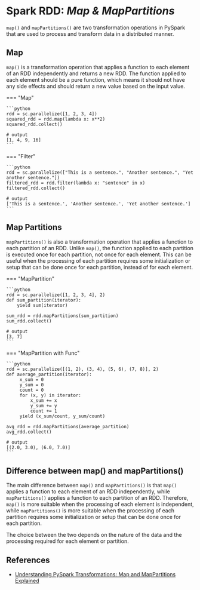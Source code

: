 # Spark RDD: _Map & MapPartitions_

`map()` and `mapPartitions()` are two transformation operations in PySpark that
are used to process and transform data in a distributed manner.

## Map

`map()` is a transformation operation that applies a function to each element of
an RDD independently and returns a new RDD. The function applied to each element
should be a pure function, which means it should not have any side effects and
should return a new value based on the input value.

=== "Map"

    ```python
    rdd = sc.parallelize([1, 2, 3, 4])
    squared_rdd = rdd.map(lambda x: x**2)
    squared_rdd.collect()

    # output
    [1, 4, 9, 16]
    ```

=== "Filter"

    ```python
    rdd = sc.parallelize(["This is a sentence.", "Another sentence.", "Yet another sentence."])
    filtered_rdd = rdd.filter(lambda x: "sentence" in x)
    filtered_rdd.collect()

    # output
    ['This is a sentence.', 'Another sentence.', 'Yet another sentence.']
    ```

## Map Partitions

`mapPartitions()` is also a transformation operation that applies a function to
each partition of an RDD. Unlike `map()`, the function applied to each partition
is executed once for each partition, not once for each element. This can be useful
when the processing of each partition requires some initialization or setup that
can be done once for each partition, instead of for each element.

=== "MapPartition"

    ```python
    rdd = sc.parallelize([1, 2, 3, 4], 2)
    def sum_partition(iterator):
        yield sum(iterator)

    sum_rdd = rdd.mapPartitions(sum_partition)
    sum_rdd.collect()

    # output
    [3, 7]
    ```

=== "MapPartition with Func"

    ```python
    rdd = sc.parallelize([(1, 2), (3, 4), (5, 6), (7, 8)], 2)
    def average_partition(iterator):
         x_sum = 0
         y_sum = 0
         count = 0
         for (x, y) in iterator:
             x_sum += x
             y_sum += y
             count += 1
         yield (x_sum/count, y_sum/count)

    avg_rdd = rdd.mapPartitions(average_partition)
    avg_rdd.collect()

    # output
    [(2.0, 3.0), (6.0, 7.0)]
    ```

## Difference between map() and mapPartitions()

The main difference between `map()` and `mapPartitions()` is that `map()` applies
a function to each element of an RDD independently, while `mapPartitions()` applies
a function to each partition of an RDD. Therefore, `map()` is more suitable when
the processing of each element is independent, while `mapPartitions()` is more
suitable when the processing of each partition requires some initialization or
setup that can be done once for each partition.

The choice between the two depends on the nature of the data and the processing
required for each element or partition.

## References

* [Understanding PySpark Transformations: Map and MapPartitions Explained](https://medium.com/@uzzaman.ahmed/understanding-pyspark-transformations-map-and-mappartitions-explained-db04931a93ef)
